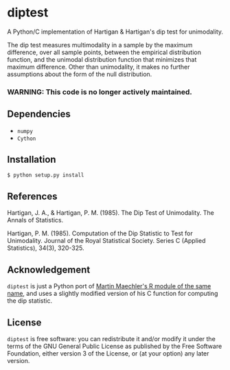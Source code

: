 diptest
======

A Python/C implementation of Hartigan & Hartigan's dip test for unimodality.

The dip test measures multimodality in a sample by the maximum difference, over
all sample points, between the empirical distribution function, and the
unimodal distribution function that minimizes that maximum difference. Other
than unimodality, it makes no further assumptions about the form of the null
distribution.

### WARNING: This code is no longer actively maintained.

Dependencies
----
* `numpy`
* `Cython`

Installation
----
    $ python setup.py install

References
----

Hartigan, J. A., & Hartigan, P. M. (1985). The Dip Test of Unimodality. The
Annals of Statistics.

Hartigan, P. M. (1985). Computation of the Dip Statistic to Test for
Unimodality. Journal of the Royal Statistical Society. Series C (Applied
Statistics), 34(3), 320-325.

Acknowledgement
---

`diptest` is just a Python port of [Martin Maechler's R module of the same
name](http://cran.r-project.org/web/packages/diptest/index.html), and uses a
slightly modified version of his C function for computing the dip statistic.

License
---

`diptest` is free software: you can redistribute it and/or modify it under the
terms of the GNU General Public License as published by the Free Software
Foundation, either version 3 of the License, or (at your option) any later
version.
